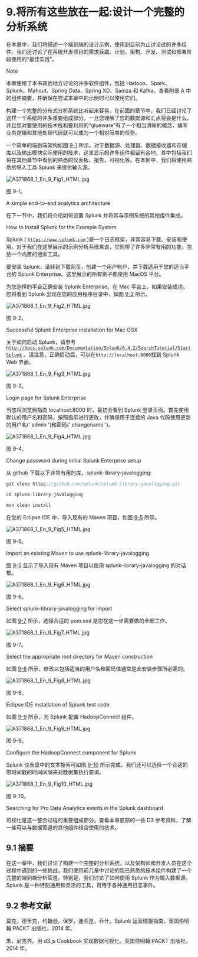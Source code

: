 # 9.将所有这些放在一起:设计一个完整的分析系统

在本章中，我们将描述一个端到端的设计示例，使用到目前为止讨论过的许多组件。我们还讨论了在系统开发项目的需求获取、计划、架构、开发、测试和部署阶段使用的“最佳实践”。

Note

本章使用了本书其他地方讨论的许多软件组件，包括 Hadoop、Spark、Splunk、Mahout、Spring Data、Spring XD、Samza 和 Kafka。查看附录 A 中的组件摘要，并确保在尝试本章中的示例时可以使用它们。

构建一个完整的分布式分析系统比听起来容易。在前面的章节中，我们已经讨论了这样一个系统的许多重要组成部分。一旦您理解了您的数据源和汇点将会是什么，并且您对要使用的技术栈和要利用的“glueware”有了一个相当清晰的概念，编写业务逻辑和其他处理代码就可以成为一个相对简单的任务。

一个简单的端到端架构如图 [9-1](#Fig1) 所示。对于数据源、处理器、数据接收器和存储库以及输出模块实际使用的技术，这里显示的许多组件都留有余地，其中包括我们将在其他章节中看到的熟悉的仪表板、报告、可视化等。在本例中，我们将使用熟悉的导入工具 Splunk 来提供输入源。

![A371868_1_En_9_Fig1_HTML.jpg](img/A371868_1_En_9_Fig1_HTML.jpg)

图 9-1。

A simple end-to-end analytics architecture

在下一节中，我们将介绍如何设置 Splunk 并将其与示例系统的其他组件集成。

How to Install Splunk for the Example System

Splunk ( [`https://www.splunk.com`](https://www.splunk.com) )是一个日志框架，非常容易下载、安装和使用。对于我们在这里展示的示例分析系统来说，它附带了许多非常有用的功能，包括一个内置的搜索工具。

要安装 Splunk，请转到下载网页，创建一个用户帐户，并下载适用于您的适当平台的 Splunk Enterprise。这里展示的所有例子都使用 MacOS 平台。

为您选择的平台正确安装 Splunk Enterprise。在 Mac 平台上，如果安装成功，您将看到 Splunk 出现在您的应用程序目录中，如图 [9-2](#Fig2) 所示。

![A371868_1_En_9_Fig2_HTML.jpg](img/A371868_1_En_9_Fig2_HTML.jpg)

图 9-2。

Successful Splunk Enterprise installation for Mac OSX

关于如何启动 Splunk，请参考 [`http://docs.splunk.com/Documentation/Splunk/6.4.2/SearchTutorial/StartSplunk`](http://docs.splunk.com/Documentation/Splunk/6.4.2/SearchTutorial/StartSplunk) 。请注意，正确启动后，可以在`http://localhost:8000`找到 Splunk Web 界面。

![A371868_1_En_9_Fig3_HTML.jpg](img/A371868_1_En_9_Fig3_HTML.jpg)

图 9-3。

Login page for Splunk Enterprise

当您将浏览器指向 localhost:8000 时，最初会看到 Splunk 登录页面。首先使用默认的用户名和密码，按照指示进行更改，并确保用于连接的 Java 代码使用更新的用户名(' admin ')和密码(' changename ')。

![A371868_1_En_9_Fig4_HTML.jpg](img/A371868_1_En_9_Fig4_HTML.jpg)

图 9-4。

Change password during initial Splunk Enterprise setup

从 github 下载以下非常有用的库，splunk-library-javalogging:

```scala
git clone https://github.com/splunk/splunk-library-javalogging.git

cd splunk-library-javalogging

mvn clean install

```

在您的 Eclipse IDE 中，导入现有的 Maven 项目，如图 [9-5](#Fig5) 所示。

![A371868_1_En_9_Fig5_HTML.jpg](img/A371868_1_En_9_Fig5_HTML.jpg)

图 9-5。

Import an existing Maven to use splunk-library-javalogging

图 [9-5](#Fig5) 显示了导入现有 Maven 项目以使用 splunk-library-javalogging 的对话框。

![A371868_1_En_9_Fig6_HTML.jpg](img/A371868_1_En_9_Fig6_HTML.jpg)

图 9-6。

Select splunk-library-javalogging for import

如图 [9-7](#Fig7) 所示，选择合适的 pom.xml 是您在这一步需要做的全部工作。

![A371868_1_En_9_Fig7_HTML.jpg](img/A371868_1_En_9_Fig7_HTML.jpg)

图 9-7。

Select the appropriate root directory for Maven construction

如图 [9-8](#Fig8) 所示，修改以包括适当的用户名和密码值通常是此安装步骤所必需的。

![A371868_1_En_9_Fig8_HTML.jpg](img/A371868_1_En_9_Fig8_HTML.jpg)

图 9-8。

Eclipse IDE installation of Splunk test code

如图 [9-9](#Fig9) 所示，为 Splunk 配置 HadoopConnect 组件。

![A371868_1_En_9_Fig9_HTML.jpg](img/A371868_1_En_9_Fig9_HTML.jpg)

图 9-9。

Configure the HadoopConnect component for Splunk

Splunk 仪表盘中的文本搜索可如图 [9-10](#Fig10) 所示完成。我们还可以选择一个合适的带时间戳的时间间隔来对数据集执行查询。

![A371868_1_En_9_Fig10_HTML.jpg](img/A371868_1_En_9_Fig10_HTML.jpg)

图 9-10。

Searching for Pro Data Analytics events in the Splunk dashboard

可视化是这一整合过程的重要组成部分。查看本章底部的一些 D3 参考资料，了解一些可以与数据管道的其他组件结合使用的技术。

## 9.1 摘要

在这一章中，我们讨论了构建一个完整的分析系统，以及架构师和开发人员在这个过程中遇到的一些挑战。我们使用前几章中讨论的现已熟悉的技术组件构建了一个完整的端到端分析管道。特别是，我们讨论了如何使用 Splunk 作为输入数据源。Splunk 是一种特别通用和灵活的工具，可用于各种通用日志事件。

## 9.2 参考文献

莫克，德里克，约翰逊，保罗，迪亚昆，乔什。Splunk 运营情报指南。英国伯明翰:PACKT 出版社，2014 年。

朱，尼克齐。用 d3.js Cookbook 实现数据可视化。英国伯明翰:PACKT 出版社，2014 年。